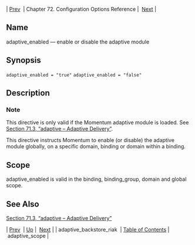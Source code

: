 | [Prev](conf.ref.adaptive_backstore_riak)  | Chapter 72. Configuration Options Reference |  [Next](conf.ref.adaptive_scope) |

<a name="conf.ref.adaptive_enabled"></a>
## Name

adaptive_enabled — enable or disable the adaptive module

## Synopsis

`adaptive_enabled = "true"`
`adaptive_enabled = "false"`

<a name="idp23365856"></a>
## Description

### Note

This directive is only valid if the Momentum adaptive module is loaded. See [Section 71.3, “adaptive – Adaptive Delivery”](modules.adaptive "71.3. adaptive – Adaptive Delivery").

This directive instructs Momentum to enable (or disable) the adaptive module globally, on a specific domain, binding or domain within a binding.

<a name="idp23369120"></a>
## Scope

adaptive_enabled is valid in the binding, binding_group, domain and global scope.

<a name="idp23370880"></a>
## See Also

[Section 71.3, “adaptive – Adaptive Delivery”](modules.adaptive "71.3. adaptive – Adaptive Delivery")

| [Prev](conf.ref.adaptive_backstore_riak)  | [Up](config.options.ref) |  [Next](conf.ref.adaptive_scope) |
| adaptive_backstore_riak  | [Table of Contents](index) |  adaptive_scope |

